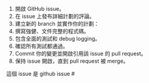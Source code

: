 1. 開啟 GitHub issue。
2. 在 issue 上發布詳細計劃的評論。
3. 建立新的 branch 並實作你的計劃：
4. 撰寫強健、文件完整的程式碼。
5. 包含全面的測試和 debug logging。
6. 確認所有測試都通過。
7. Commit 你的變更並開啟引用該 issue 的 pull request。
8. 保持 issue 開啟，直到 pull request 被 merge。

這個 issue 是 github issue #
